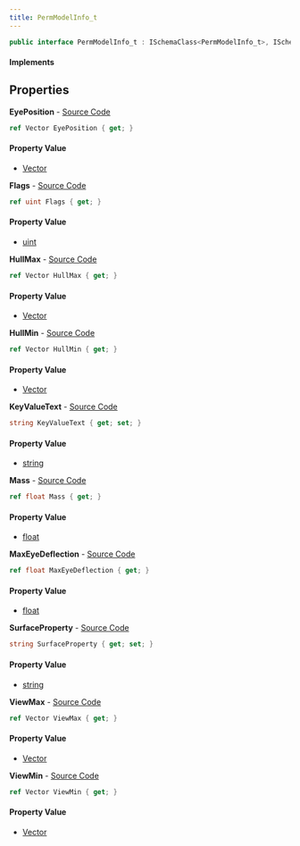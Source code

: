 ```yaml
---
title: PermModelInfo_t
---
```


```csharp
public interface PermModelInfo_t : ISchemaClass<PermModelInfo_t>, ISchemaField, ISchemaClass, INativeHandle
```

#### Implements

## Properties

**EyePosition** - [Source Code](https://github.com/swiftly-solution/swiftlys2/blob/main/managed/src/SwiftlyS2.Generated/Schemas/Interfaces/PermModelInfo_t.cs#L28)

```csharp
ref Vector EyePosition { get; }
```

#### Property Value

- [Vector](/docs/api/shared/natives/vector)

**Flags** - [Source Code](https://github.com/swiftly-solution/swiftlys2/blob/main/managed/src/SwiftlyS2.Generated/Schemas/Interfaces/PermModelInfo_t.cs#L16)

```csharp
ref uint Flags { get; }
```

#### Property Value

- [uint](https://learn.microsoft.com/dotnet/api/system.uint32)

**HullMax** - [Source Code](https://github.com/swiftly-solution/swiftlys2/blob/main/managed/src/SwiftlyS2.Generated/Schemas/Interfaces/PermModelInfo_t.cs#L20)

```csharp
ref Vector HullMax { get; }
```

#### Property Value

- [Vector](/docs/api/shared/natives/vector)

**HullMin** - [Source Code](https://github.com/swiftly-solution/swiftlys2/blob/main/managed/src/SwiftlyS2.Generated/Schemas/Interfaces/PermModelInfo_t.cs#L18)

```csharp
ref Vector HullMin { get; }
```

#### Property Value

- [Vector](/docs/api/shared/natives/vector)

**KeyValueText** - [Source Code](https://github.com/swiftly-solution/swiftlys2/blob/main/managed/src/SwiftlyS2.Generated/Schemas/Interfaces/PermModelInfo_t.cs#L34)

```csharp
string KeyValueText { get; set; }
```

#### Property Value

- [string](https://learn.microsoft.com/dotnet/api/system.string)

**Mass** - [Source Code](https://github.com/swiftly-solution/swiftlys2/blob/main/managed/src/SwiftlyS2.Generated/Schemas/Interfaces/PermModelInfo_t.cs#L26)

```csharp
ref float Mass { get; }
```

#### Property Value

- [float](https://learn.microsoft.com/dotnet/api/system.single)

**MaxEyeDeflection** - [Source Code](https://github.com/swiftly-solution/swiftlys2/blob/main/managed/src/SwiftlyS2.Generated/Schemas/Interfaces/PermModelInfo_t.cs#L30)

```csharp
ref float MaxEyeDeflection { get; }
```

#### Property Value

- [float](https://learn.microsoft.com/dotnet/api/system.single)

**SurfaceProperty** - [Source Code](https://github.com/swiftly-solution/swiftlys2/blob/main/managed/src/SwiftlyS2.Generated/Schemas/Interfaces/PermModelInfo_t.cs#L32)

```csharp
string SurfaceProperty { get; set; }
```

#### Property Value

- [string](https://learn.microsoft.com/dotnet/api/system.string)

**ViewMax** - [Source Code](https://github.com/swiftly-solution/swiftlys2/blob/main/managed/src/SwiftlyS2.Generated/Schemas/Interfaces/PermModelInfo_t.cs#L24)

```csharp
ref Vector ViewMax { get; }
```

#### Property Value

- [Vector](/docs/api/shared/natives/vector)

**ViewMin** - [Source Code](https://github.com/swiftly-solution/swiftlys2/blob/main/managed/src/SwiftlyS2.Generated/Schemas/Interfaces/PermModelInfo_t.cs#L22)

```csharp
ref Vector ViewMin { get; }
```

#### Property Value

- [Vector](/docs/api/shared/natives/vector)

